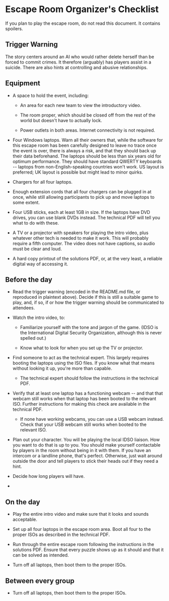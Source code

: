 # Escape Room Organizer's Checklist

If you plan to play the escape room, do not read this document. It contains spoilers.

## Trigger Warning

The story centers around an AI who would rather delete herself than be forced to commit crimes.  It therefore (arguably) has players assist in a suicide.  There are also hints at controlling and abusive relationships.

## Equipment

* A space to hold the event, including:
  
  * An area for each new team to view the introductory video.
  
  * The room proper, which should be closed off from the rest of the world but doesn't have to actually lock.
  
  * Power outlets in both areas. Internet connectivity is not required.

* Four Windows laptops. Warn all their owners that, while the software for this escape room has been carefully designed to leave no trace once the event is over, there is always a risk, and that they should back up their data beforehand. The laptops should be less than six years old for optimum performance. They should have standard QWERTY keyboards -- laptops from non-English-speaking countries won't work. US layout is preferred; UK layout is possible but might lead to minor quirks.

* Chargers for all four laptops.

* Enough extension cords that all four chargers can be plugged in at once, while still allowing participants to pick up and move laptops to some extent.

* Four USB sticks, each at least 1GB in size. If the laptops have DVD drives, you can use blank DVDs instead. The technical PDF will tell you what to do with these.

* A TV or a projector with speakers for playing the intro video, plus whatever other tech is needed to make it work. This will probably require a fifth computer. The video does not have captions, so audio must be clear and loud.

* A hard copy printout of the solutions PDF, or, at the very least, a reliable digital way of accessing it.

## Before the day

* Read the trigger warning (encoded in the README.md file, or reproduced in plaintext above). Decide if this is still a suitable game to play, and, if so, if or how the trigger warning should be communicated to attendees.

* Watch the intro video, to:
  
  * Familiarize yourself with the tone and jargon of the game.  (IDSO is the International Digital Security Organization, although this is never spelled out.)
  
  * Know what to look for when you set up the TV or projector.

* Find someone to act as the technical expert. This largely requires booting the laptops using the ISO files. If you know what that means without looking it up, you're more than capable.
  
  * The technical expert should follow the instructions in the technical PDF.

* Verify that at least one laptop has a functioning webcam -- and that that webcam still works when that laptop has been booted to the relevant ISO. Further instructions for making this check are available in the technical PDF.
  
  * If none have working webcams, you can use a USB webcam instead. Check that your USB webcam still works when booted to the relevant ISO.

* Plan out your character. You will be playing the local IDSO liaison. How you want to do that is up to you. You should make yourself contactable by players in the room without being in it with them. If you have an intercom or a landline phone, that's perfect. Otherwise, just wait around outside the door and tell players to stick their heads out if they need a hint.

* Decide how long players will have.

* 

## On the day

* Play the entire intro video and make sure that it looks and sounds acceptable.

* Set up all four laptops in the escape room area. Boot all four to the proper ISOs as described in the technical PDF.

* Run through the entire escape room following the instructions in the solutions PDF. Ensure that every puzzle shows up as it should and that it can be solved as intended.

* Turn off all laptops, then boot them to the proper ISOs.

## Between every group

* Turn off all laptops, then boot them to the proper ISOs.
